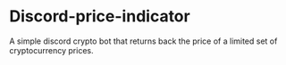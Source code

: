 # Discord-price-indicator
A simple discord crypto bot that returns back the price of a limited set of cryptocurrency prices.
